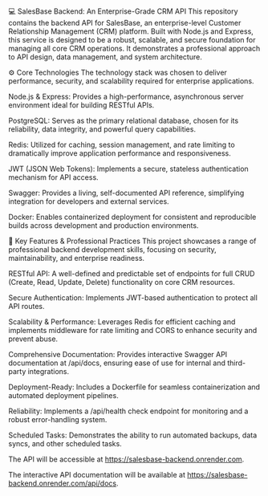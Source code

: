 💻 SalesBase Backend: An Enterprise-Grade CRM API
This repository contains the backend API for SalesBase, an enterprise-level Customer Relationship Management (CRM) platform. Built with Node.js and Express, this service is designed to be a robust, scalable, and secure foundation for managing all core CRM operations. It demonstrates a professional approach to API design, data management, and system architecture.

⚙️ Core Technologies
The technology stack was chosen to deliver performance, security, and scalability required for enterprise applications.

Node.js & Express: Provides a high-performance, asynchronous server environment ideal for building RESTful APIs.

PostgreSQL: Serves as the primary relational database, chosen for its reliability, data integrity, and powerful query capabilities.

Redis: Utilized for caching, session management, and rate limiting to dramatically improve application performance and responsiveness.

JWT (JSON Web Tokens): Implements a secure, stateless authentication mechanism for API access.

Swagger: Provides a living, self-documented API reference, simplifying integration for developers and external services.

Docker: Enables containerized deployment for consistent and reproducible builds across development and production environments.

🚀 Key Features & Professional Practices
This project showcases a range of professional backend development skills, focusing on security, maintainability, and enterprise readiness.

RESTful API: A well-defined and predictable set of endpoints for full CRUD (Create, Read, Update, Delete) functionality on core CRM resources.

Secure Authentication: Implements JWT-based authentication to protect all API routes.

Scalability & Performance: Leverages Redis for efficient caching and implements middleware for rate limiting and CORS to enhance security and prevent abuse.

Comprehensive Documentation: Provides interactive Swagger API documentation at /api/docs, ensuring ease of use for internal and third-party integrations.

Deployment-Ready: Includes a Dockerfile for seamless containerization and automated deployment pipelines.

Reliability: Implements a /api/health check endpoint for monitoring and a robust error-handling system.

Scheduled Tasks: Demonstrates the ability to run automated backups, data syncs, and other scheduled tasks.

The API will be accessible at https://salesbase-backend.onrender.com.

The interactive API documentation will be available at https://salesbase-backend.onrender.com/api/docs.
